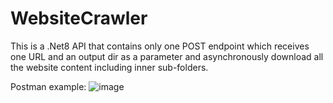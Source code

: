# WebsiteCrawler

This is a .Net8 API that contains only one POST endpoint which receives one URL and an output dir as a parameter and asynchronously download all the website content including inner sub-folders.

Postman example:
![image](https://github.com/rogersampaio/WebsiteCrawler/assets/21226627/60529bcb-6805-4690-bc9f-e7a78315ac2a)
